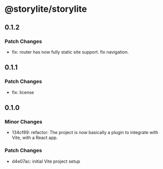 # @storylite/storylite

## 0.1.2

### Patch Changes

- fix: router has now fully static site support. fix navigation.

## 0.1.1

### Patch Changes

- fix: license

## 0.1.0

### Minor Changes

- 134cf89: refactor: The project is now basically a plugin to integrate with Vite, with a React app.

### Patch Changes

- d4e07ac: initial Vite project setup
